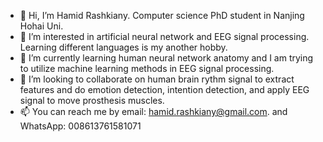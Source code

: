 - 👋 Hi, I’m Hamid Rashkiany. Computer science PhD student in Nanjing Hohai Uni. 
- 👀 I’m interested in artificial neural network and EEG signal processing. Learning different languages is my another hobby.
- 🌱 I’m currently learning human neural network anatomy and I am trying to utilize machine learning methods in EEG signal processing. 
- 💞️ I’m looking to collaborate on human brain rythm signal to extract features and do emotion detection, intention detection, and apply EEG signal to move prosthesis muscles.
- 📫 You can reach me by email: hamid.rashkiany@gmail.com. and WhatsApp: 008613761581071

<!---
hamidRashkiany/hamidRashkiany is a ✨ special ✨ repository because its `README.md` (this file) appears on your GitHub profile.
You can click the Preview link to take a look at your changes.
--->
